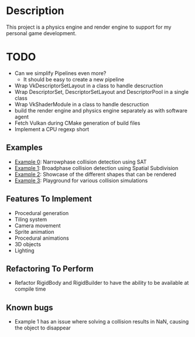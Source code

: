 # Description
This project is a physics engine and render engine to support for my personal game development.

# TODO
- Can we simplify Pipelines even more?
    - It should be easy to create a new pipeline
- Wrap VkDescriptorSetLayout in a class to handle descruction
- Wrap DescriptorSet, DescriptorSetLayout and DescriptorPool in a single class
- Wrap VkShaderModule in a class to handle descruction
- build the render engine and physics engine separately as with software agent
- Fetch Vulkan during CMake generation of build files
- Implement a CPU regexp short

## Examples
- [Example 0](examples/0_collision_detection/): Narrowphase collision detection using SAT
- [Example 1](examples/1_spatial_subdivision/): Broadphase collision detection using Spatial Subdivision 
- [Example 2](examples/2_shape_rendering/): Showcase of the different shapes that can be rendered
- [Example 3](examples/3_collision_detection/): Playground for various collision simulations


## Features To Implement
- Procedural generation
- Tiling system
- Camera movement
- Sprite animation
- Procedural animations
- 3D objects
- Lighting


## Refactoring To Perform
- Refactor RigidBody and RigidBuilder to have the ability to be available at compile time

## Known bugs
- Example 1 has an issue where solving a collision results in NaN, causing the object to disappear
